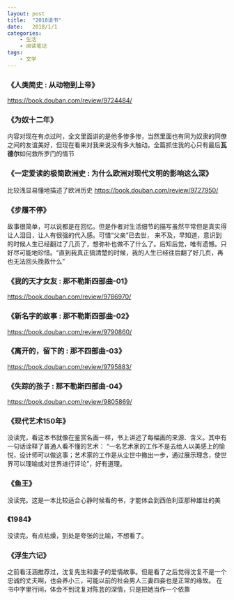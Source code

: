 ```yaml
---
layout: post
title:  "2018读书"
date:   2018/1/1
categories: 
    - 生活 
    - 阅读笔记
tags:
    - 文学
---
```

### 《人类简史 : 从动物到上帝》
<https://book.douban.com/review/9724484/>

### 《为奴十二年》
内容对现在有点过时，全文里面讲的是他多惨多惨，当然里面也有同为奴隶的同僚之间的友谊美好，但现在看来对我来说没有多大触动。全篇抓住我的心只有最后**瓦德尔**如何救所罗门的情节

### 《一定爱读的极简欧洲史 : 为什么欧洲对现代文明的影响这么深》
比较浅显易懂地描述了欧洲历史
<https://book.douban.com/review/9727950/>

### 《步履不停》
故事很简单，可以说都是在回忆。但是作者对生活细节的描写虽然平常但是真实得让人泪目，让人有很强的代入感。可惜“父亲”已去世，
来不及，早知道，意识到的时候人生已经翻过了几页了，想弥补也做不了什么了。后知后觉，唯有遗憾。只好尽可能地珍惜。“直到我真正搞清楚的时候，我的人生已经往后翻了好几页，再也无法回头挽救什么”


### 《我的天才女友 : 那不勒斯四部曲-01》
<https://book.douban.com/review/9786970/>

### 《新名字的故事 : 那不勒斯四部曲-02》
<https://book.douban.com/review/9790860/>

### 《离开的，留下的 : 那不四部曲-03》
<https://book.douban.com/review/9795883/>

### 《失踪的孩子 : 那不勒斯四部曲-04》
<https://book.douban.com/review/9805869/>

### 《现代艺术150年》
没读完，看这本书就像在鉴赏名画一样，书上讲述了每幅画的来源、含义。其中有一句话诠释了普通人看不懂的艺术：
“一名艺术家的工作不是去给人以美感上的愉悦，设计师可以做这事；艺术家的工作是从尘世中撤出一步，通过展示理念，使世界可以理喻或对世界进行评论”，好有道理。

### 《鱼王》
没读完。这是一本比较适合心静时候看的书，才能体会到西伯利亚那种雄壮的美
 
### 《1984》
没读完。有点枯燥，到处是夸张的比喻，不想看了。

### 《浮生六记》
之前看汪涵推荐过，沈复先生和妻子的爱情故事。但是看了之后觉得沈复不是一个忠诚的丈夫啊，也会养小三，可能以前的社会男人三妻四妾也是正常的缘故。
在书中字里行间，体会不到沈复对陈芸的深情，只是把她当作一个依靠